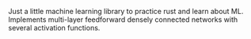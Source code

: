 Just a little machine learning library to practice rust and learn about ML. Implements multi-layer feedforward densely connected networks with several activation functions.
